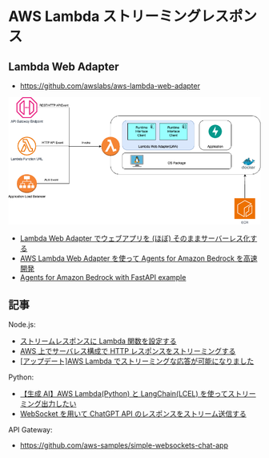 # AWS Lambda ストリーミングレスポンス

## Lambda Web Adapter

- https://github.com/awslabs/aws-lambda-web-adapter

![](img/lwa.drawio.png)

- [Lambda Web Adapter でウェブアプリを (ほぼ) そのままサーバーレス化する](https://aws.amazon.com/jp/builders-flash/202301/lambda-web-adapter/)
- [AWS Lambda Web Adapter を使って Agents for Amazon Bedrock を高速開発](https://qiita.com/moritalous/items/f828c5d7d2d116884f9a)
- [Agents for Amazon Bedrock with FastAPI example](https://github.com/moritalous/lwa-fastapi-middleware-bedrock-agent/tree/main/example/bedrock-agent-fastapi)

## 記事

Node.js:

- [ストリームレスポンスに Lambda 関数を設定する](https://docs.aws.amazon.com/ja_jp/lambda/latest/dg/configuration-response-streaming.html)
- [AWS 上でサーバレス構成で HTTP レスポンスをストリーミングする](https://zenn.dev/microcms/articles/aws-serverless-http-response-streaming)
- [[アップデート]AWS Lambda でストリーミングな応答が可能になりました](https://dev.classmethod.jp/articles/aws-lambda-can-streaming-response/)

Python:

- [【生成 AI】AWS Lambda(Python) と LangChain(LCEL) を使ってストリーミング出力したい](https://blog.serverworks.co.jp/gen-ai-aws-lambda-streaming)
- [WebSocket を用いて ChatGPT API のレスポンスをストリーム送信する](https://qiita.com/hama1080/items/849888c4e6dfabf92cd2)

API Gateway:

- https://github.com/aws-samples/simple-websockets-chat-app
